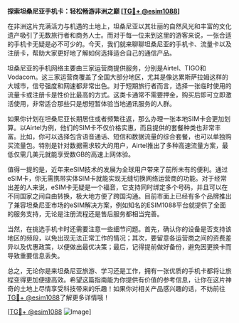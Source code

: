 **探索坦桑尼亚手机卡：轻松畅游非洲之巅 [[TG💪+ @esim1088](https://t.me/s/esim1088)]**

在非洲这片充满活力与机遇的土地上，坦桑尼亚以其壮丽的自然风光和丰富的文化遗产吸引了无数旅行者和商务人士。而对于每一位来到这里的游客来说，一张合适的手机卡无疑是必不可少的。今天，我们就来聊聊坦桑尼亚的手机卡、流量卡以及注册卡，帮助大家更好地了解如何选择适合自己的通信产品。

坦桑尼亚的手机网络主要由三家运营商提供服务，分别是Airtel、TIGO和Vodacom。这三家运营商覆盖了全国大部分地区，尤其是像达累斯萨拉姆这样的大城市，信号强度和网速都非常出色。对于短期旅行者而言，选择一张临时使用的流量卡或注册卡是性价比最高的方式。这类卡通常不需要押金，购买后即可立即激活使用，非常适合那些只是想短暂体验当地通讯服务的人群。

如果你计划在坦桑尼亚长期居住或者频繁往返，那么办理一张本地SIM卡会更加划算。以Airtel为例，他们的SIM卡不仅价格实惠，而且提供的套餐种类也非常丰富。比如，你可以选择包含语音通话、短信和数据流量的综合套餐，也可以单独购买流量包。特别是针对数据需求较大的用户，Airtel推出了多种高速流量方案，最低仅需几美元就能享受数GB的高速上网体验。

值得一提的是，近年来eSIM技术的发展为全球用户带来了前所未有的便利。通过eSIM卡，你无需携带实体SIM卡就能实现无缝切换网络运营商的功能。对于经常出差的人来说，eSIM卡无疑是一个福音，它支持同时绑定多个号码，并且可以在不同国家之间自由转换，极大地方便了跨国沟通。目前市面上已经有多个品牌推出了兼容坦桑尼亚市场的eSIM解决方案，例如知名的ESIM1088平台就提供了全面的服务支持，无论是注册流程还是售后服务都相当完善。

当然，在挑选手机卡时还需要注意一些细节问题。首先，确认你的设备是否支持该地区的频段，以免出现无法正常工作的情况；其次，要留意各运营商之间的资费差异以及优惠政策，以便做出最优决策；最后，记得提前做好备份，避免因更换卡而导致重要信息丢失。

总之，无论你是来坦桑尼亚旅游、学习还是工作，拥有一张优质的手机卡都将让旅程变得更加便捷高效。希望这篇指南能为你提供有价值的参考信息，让你在这片神奇的土地上尽情享受科技带来的乐趣！如果你对相关产品感兴趣的话，不妨前往[TG💪+ @esim1088](https://t.me/s/esim1088)了解更多详情哦！

[[TG💪+ @esim1088](https://t.me/s/esim1088) ![Image](https://i.postimg.cc/4NQfJmqS/Snipaste-2025-05-13-00-14-12.png)]